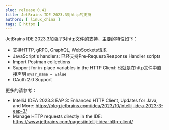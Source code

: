 ```yaml
---
slug: release 0.41
title: JetBrains IDE 2023.3对http的支持
authors: [ linux_china ]
tags: [ httpx ]
---
```


JetBrains IDE 2023.3加强了对http文件的支持，主要的特性如下：

* 支持HTTP, gRPC, GraphQL, WebSockets请求
* JavaScript's handlers: 已经支持Pre-Request/Response Handler scripts
* Import Postman collections
* Support for in-place variables in the HTTP Client: 也就是在http文件中直接声明 `@var_name = value`
* OAuth 2.0 Support

更多的请参考：

* IntelliJ IDEA 2023.3 EAP 3: Enhanced HTTP Client, Updates for Java, and More: https://blog.jetbrains.com/idea/2023/10/intellij-idea-2023-3-eap-3/
* Manage HTTP requests directly in the IDE: https://www.jetbrains.com/pages/intellij-idea-http-client/
